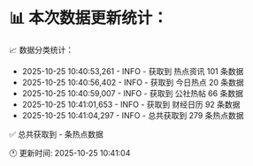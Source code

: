 📊 本次数据更新统计：
==========================

📈 数据分类统计：
- 2025-10-25 10:40:53,261 - INFO - 获取到 热点资讯 101 条数据
- 2025-10-25 10:40:56,402 - INFO - 获取到 今日热点 20 条数据
- 2025-10-25 10:40:59,007 - INFO - 获取到 公社热帖 66 条数据
- 2025-10-25 10:41:01,653 - INFO - 获取到 财经日历 92 条数据
- 2025-10-25 10:41:04,297 - INFO - 总共获取到 279 条热点数据

✅ 总共获取到 - 条热点数据

🕐 更新时间: 2025-10-25 10:41:04
